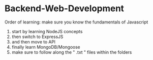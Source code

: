 # Backend-Web-Development

Order of learning:
make sure you know the fundamentals of Javascript
1. start by learning NodeJS concepts
2. then switch to ExpressJS
3. and then move to API
4. finally learn MongoDB/Mongoose
5. make sure to follow along the " .txt " files within the folders

